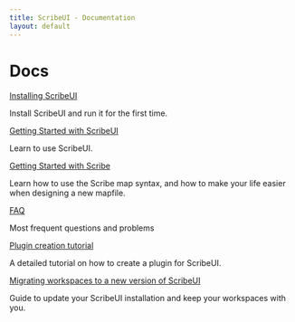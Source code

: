 ```yaml
---
title: ScribeUI - Documentation
layout: default
---
```


# Docs

[Installing ScribeUI](installation.html)

Install ScribeUI and run it for the first time.

[Getting Started with ScribeUI](getting-started.html) 

Learn to use ScribeUI. 

[Getting Started with Scribe](scribe-syntax.html) 

Learn how to use the Scribe map syntax, and how to make your life easier when designing a new mapfile.

[FAQ](faq.html)

Most frequent questions and problems

[Plugin creation tutorial](plugin-creation.html) 

A detailed tutorial on how to create a plugin for ScribeUI.

[Migrating workspaces to a new version of ScribeUI](migration.html) 

Guide to update your ScribeUI installation and keep your workspaces with you.
